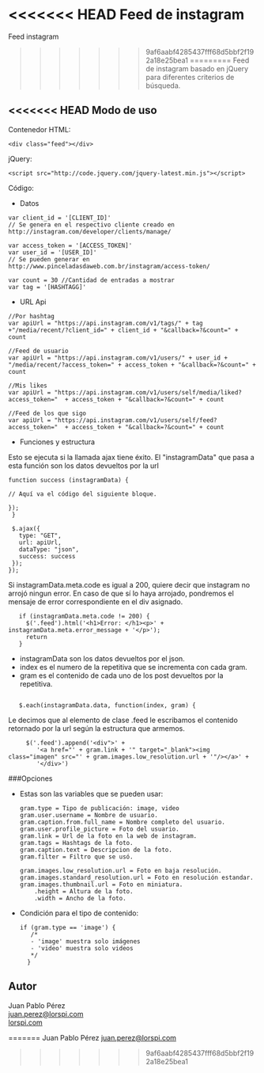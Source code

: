 <<<<<<< HEAD
Feed de instagram
=======
Feed instagram
>>>>>>> 9af6aabf4285437fff68d5bbf2f192a18e25bea1
=========
Feed de instagram basado en jQuery para diferentes criterios de búsqueda.

<<<<<<< HEAD
Modo de uso
----

Contenedor HTML:

    <div class="feed"></div>

jQuery:

    <script src="http://code.jquery.com/jquery-latest.min.js"></script>
    
Código:

- Datos

```
var client_id = '[CLIENT_ID]'
// Se genera en el respectivo cliente creado en http://instagram.com/developer/clients/manage/
    
var access_token = '[ACCESS_TOKEN]'
var user_id = '[USER_ID]'
// Se pueden generar en http://www.pinceladasdaweb.com.br/instagram/access-token/
    
var count = 30 //Cantidad de entradas a mostrar
var tag = '[HASHTAGG]'
```

- URL Api
    
```
//Por hashtag
var apiUrl = "https://api.instagram.com/v1/tags/" + tag +"/media/recent/?client_id=" + client_id + "&callback=?&count=" + count  

//Feed de usuario
var apiUrl = "https://api.instagram.com/v1/users/" + user_id + "/media/recent/?access_token=" + access_token + "&callback=?&count=" + count 

//Mis likes
var apiUrl = "https://api.instagram.com/v1/users/self/media/liked?access_token="  + access_token + "&callback=?&count=" + count 

//Feed de los que sigo
var apiUrl = "https://api.instagram.com/v1/users/self/feed?access_token="  + access_token + "&callback=?&count=" + count 
```
- Funciones y estructura

Esto se ejecuta si la llamada ajax tiene éxito. El "instagramData" que pasa a esta función son los datos devueltos por la url

```
function success (instagramData) {

// Aquí va el código del siguiente bloque.

});
 }

 $.ajax({
   type: "GET",
   url: apiUrl,
   dataType: "json",
   success: success
 });
});

```

Si instagramData.meta.code es igual a 200, quiere decir que instagram no arrojó ningun error. En caso de que sí lo haya arrojado, pondremos el mensaje de error correspondiente en el div asignado.

```
   if (instagramData.meta.code != 200) {
     $('.feed').html('<h1>Error: </h1><p>' + instagramData.meta.error_message + '</p>');
     return
   }
```

- instagramData son los datos devueltos por el json.
- index es el numero de la repetitiva que se incrementa con cada gram.
- gram es el contenido de cada uno de los post devueltos por la repetitiva.

```

   $.each(instagramData.data, function(index, gram) {

```

Le decimos que al elemento de clase .feed le escribamos el contenido retornado por la url según la estructura que armemos.

```
     $('.feed').append('<div">' +                                 
        '<a href="' + gram.link + '" target="_blank"><img class="imagen" src="' + gram.images.low_resolution.url + '"/></a>' +
        '</div>')
```


###Opciones

- Estas son las variables que se pueden usar:

    ```
    gram.type = Tipo de publicación: image, video
    gram.user.username = Nombre de usuario.
    gram.caption.from.full_name = Nombre completo del usuario.
    gram.user.profile_picture = Foto del usuario.
    gram.link = Url de la foto en la web de instagram.
    gram.tags = Hashtags de la foto.
    gram.caption.text = Descripcion de la foto.
    gram.filter = Filtro que se usó.
    
    gram.images.low_resolution.url = Foto en baja resolución.
    gram.images.standard_resolution.url = Foto en resolución estandar.
    gram.images.thumbnail.url = Foto en miniatura.
        .height = Altura de la foto.
        .width = Ancho de la foto.
    ```
    
- Condición para el tipo de contenido:

    ```
    if (gram.type == 'image') {
       /*
       - 'image' muestra solo imágenes
       - 'video' muestra solo videos
       */
      }
    ```



    

Autor
----
Juan Pablo Pérez<br>
[juan.perez@lorspi.com][1]<br>
[lorspi.com][2]

  [1]: mailto://juan.perez@lorspi.com
  [2]: http://lorspi.com
=======
  Juan Pablo Pérez
  juan.perez@lorspi.com
>>>>>>> 9af6aabf4285437fff68d5bbf2f192a18e25bea1
